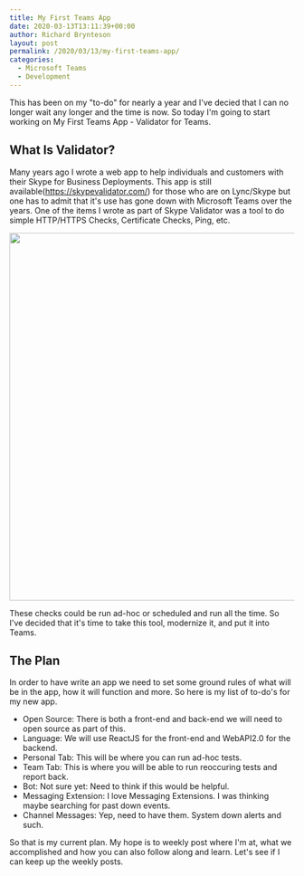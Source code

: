 ```yaml
---
title: My First Teams App
date: 2020-03-13T13:11:39+00:00
author: Richard Brynteson
layout: post
permalink: /2020/03/13/my-first-teams-app/
categories:
  - Microsoft Teams
  - Development
---
```


This has been on my "to-do" for nearly a year and I've decied that I can no longer wait any longer and the time is now.  So today I'm going to start working on My First Teams App - Validator for Teams.

## What Is Validator?

Many years ago I wrote a web app to help individuals and customers with their Skype for Business Deployments.  This app is still available(https://skypevalidator.com/) for those who are on Lync/Skype but one has to admit that it's use has gone down with Microsoft Teams over the years.  One of the items I wrote as part of Skype Validator was a tool to do simple HTTP/HTTPS Checks, Certificate Checks, Ping, etc.

<img src="https://theargylemvp.com/assets/images/03132020-image1.png" width="650" />

These checks could be run ad-hoc or scheduled and run all the time.  So I've decided that it's time to take this tool, modernize it, and put it into Teams.

## The Plan

In order to have write an app we need to set some ground rules of what will be in the app, how it will function and more.  So here is my list of to-do's for my new app.

- Open Source: There is both a front-end and back-end we will need to open source as part of this.
- Language: We will use ReactJS for the front-end and WebAPI2.0 for the backend.
- Personal Tab: This will be where you can run ad-hoc tests.
- Team Tab: This is where you will be able to run reoccuring tests and report back.
- Bot: Not sure yet: Need to think if this would be helpful.
- Messaging Extension: I love Messaging Extensions.  I was thinking maybe searching for past down events.
- Channel Messages: Yep, need to have them.  System down alerts and such.

So that is my current plan.  My hope is to weekly post where I'm at, what we accomplished and how you can also follow along and learn.  Let's see if I can keep up the weekly posts.
